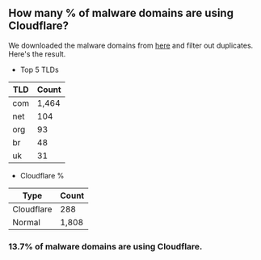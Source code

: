 ## How many % of malware domains are using Cloudflare?


We downloaded the malware domains from [here](https://urlhaus.abuse.ch) and filter out duplicates.
Here's the result.


[//]: # (start replacement)


- Top 5 TLDs

| TLD | Count |
| --- | --- |
| com | 1,464 |
| net | 104 |
| org | 93 |
| br | 48 |
| uk | 31 |


- Cloudflare %

| Type | Count |
| --- | --- |
| Cloudflare | 288 |
| Normal | 1,808 |


### 13.7% of malware domains are using Cloudflare.